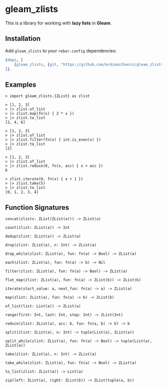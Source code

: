 # gleam_zlists

This is a library for working with **lazy lists** in **Gleam**.

## Installation

Add `gleam_zlists` to your `rebar.config` dependencies:

```erlang
{deps, [
    {gleam_zlists, {git, "https://github.com/mrdimosthenis/gleam_zlists", {tag, "0.1"}}
]}.
```

## Examples

```
> import gleam_zlists.{ZList} as zlist

> [1, 2, 3]
> |> zlist.of_list
> |> zlist.map(fn(x) { 2 * x })
> |> zlist.to_list
[2, 4, 6]

> [1, 2, 3]
> |> zlist.of_list
> |> zlist.filter(fn(x) { int.is_even(x) })
> |> zlist.to_list
[2]

> [1, 2, 3]
> |> zlist.of_list
> |> zlist.reduce(0, fn(x, acc) { x + acc })
6

> zlist.iterate(0, fn(x) { x + 1 })
> |> zlist.take(5)
> |> zlist.to_list
[0, 1, 2, 3, 4]
```

## Function Signatures

```
concat(zlists: ZList(ZList(a))) -> ZList(a)
```

```
count(zlist: ZList(a)) -> Int
```

```
dedup(zlist: ZList(a)) -> ZList(a)
```

```
drop(zlist: ZList(a), n: Int) -> ZList(a)
```

```
drop_while(zlist: ZList(a), fun: fn(a) -> Bool) -> ZList(a)
```

```
each(zlist: ZList(a), fun: fn(a) -> b) -> Nil
```

```
filter(zlist: ZList(a), fun: fn(a) -> Bool) -> ZList(a)
```

```
flat_map(zlist: ZList(a), fun: fn(a) -> ZList(b)) -> ZList(b)
```

```
iterate(start_value: a, next_fun: fn(a) -> a) -> ZList(a)
```

```
map(zlist: ZList(a), fun: fn(a) -> b) -> ZList(b)
```

```
of_list(list: List(a)) -> ZList(a)
```

```
range(first: Int, last: Int, step: Int) -> ZList(Int)
```

```
reduce(zlist: ZList(a), acc: b, fun: fn(a, b) -> b) -> b
```

```
split(zlist: ZList(a), n: Int) -> tuple(List(a), ZList(a))
```

```
split_while(zlist: ZList(a), fun: fn(a) -> Bool) -> tuple(List(a), ZList(a))
```

```
take(zlist: ZList(a), n: Int) -> ZList(a)
```

```
take_while(zlist: ZList(a), fun: fn(a) -> Bool) -> ZList(a)
```

```
to_list(zlist: ZList(a)) -> List(a)
```

```
zip(left: ZList(a), right: ZList(b)) -> ZList(tuple(a, b))
```
